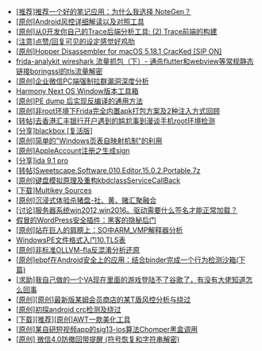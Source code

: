 + [[推荐]推荐一个好的笔记应用：为什么我选择 NoteGen？](https://bbs.kanxue.com/thread-286679.htm)
+ [[原创]Android风控详细解读以及对照工具](https://bbs.kanxue.com/thread-286120.htm)
+ [[原创]从0开发你自己的Trace后端分析工具: (2) Trace前端的构建](https://bbs.kanxue.com/thread-285745.htm)
+ [[注意]点赞/回复可见的设定感觉好鸡肋](https://bbs.kanxue.com/thread-286684.htm)
+ [[原创]Hopper Disassembler for macOS 5.18.1 CracKed [SIP ON]](https://bbs.kanxue.com/thread-286687.htm)
+ [frida-analykit   wireshark 流量抓包（下）- 通杀flutter和webview等常规静态链接boringssl的tls流量解密](https://bbs.kanxue.com/thread-286620.htm)
+ [[原创]企业微信PC端强制拉群漏洞深度分析](https://bbs.kanxue.com/thread-286616.htm)
+ [Harmony Next OS Window版本工具箱](https://bbs.kanxue.com/thread-284829.htm)
+ [[原创]PE dump 后实现反编译的通用方法](https://bbs.kanxue.com/thread-284958.htm)
+ [[原创]非root环境下Frida完全内置apk打包方案及2种注入方式回顾](https://bbs.kanxue.com/thread-284482.htm)
+ [[转帖]去香港汇丰银行开户遇到的尴尬事到漫谈手机root环境检测](https://bbs.kanxue.com/thread-285754.htm)
+ [[分享]blackbox [复活版]](https://bbs.kanxue.com/thread-286308.htm)
+ [[原创]简单的"Windows页表自映射机制"的利用](https://bbs.kanxue.com/thread-285332.htm)
+ [[原创]AppleAccount注册之生成sign](https://bbs.kanxue.com/thread-285959.htm)
+ [[分享]ida 9.1 pro](https://bbs.kanxue.com/thread-285999.htm)
+ [[转帖]Sweetscape.Software.010.Editor.15.0.2.Portable.7z](https://bbs.kanxue.com/thread-286309.htm)
+ [[原创]键盘模拟原理及重构kbdclassServiceCallBack](https://bbs.kanxue.com/thread-286671.htm)
+ [[下载]Multikey Sources](https://bbs.kanxue.com/thread-220512.htm)
+ [[原创]沉浸式体验杀猪盘-社、黄、赌汇聚融合](https://bbs.kanxue.com/thread-274851.htm)
+ [[讨论]服务器系统win2012,win2016。驱动需要什么签名才能正常加载？](https://bbs.kanxue.com/thread-286691.htm)
+ [假冒的WordPress安全插件：黑客的隐秘后门](https://bbs.kanxue.com/thread-286696.htm)
+ [[原创]站在巨人的肩膀上：SO中ARM_VMP解释器分析](https://bbs.kanxue.com/thread-286451.htm)
+ [WindowsPE文件格式入门10.TLS表](https://bbs.kanxue.com/thread-286699.htm)
+ [[原创]非标准OLLVM-fla反混淆分析还原](https://bbs.kanxue.com/thread-286549.htm)
+ [[原创]ebpf在Android安全上的应用：结合binder完成一个行为检测沙箱(下篇)](https://bbs.kanxue.com/thread-281510.htm)
+ [[求助]我自己做的一个VA现在里面的游戏登陆不了谷歌了，有没有大佬知道怎么回事](https://bbs.kanxue.com/thread-286700.htm)
+ [[原创][原创]最新版某姆会员商店的某T盾风控分析与绕过](https://bbs.kanxue.com/thread-286243.htm)
+ [[原创]初探android crc检测及绕过](https://bbs.kanxue.com/thread-285790.htm)
+ [[下载][推荐][原创]AWT一款美化工具](https://bbs.kanxue.com/thread-286701.htm)
+ [[原创]某自研短视频app的sig13-ios算法Chomper黑盒调用](https://bbs.kanxue.com/thread-285666.htm)
+ [[原创] 微信4.0防撤回带提醒 (符号恢复和字符串解密)](https://bbs.kanxue.com/thread-286611.htm)
